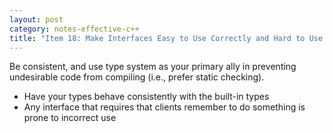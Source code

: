 ```yaml
---
layout: post
category: notes-effective-c++
title: "Item 18: Make Interfaces Easy to Use Correctly and Hard to Use Incorrectly"
---
```


Be consistent, and use type system as your primary ally in preventing undesirable code from compiling (i.e., prefer static checking).

* Have your types behave consistently with the built-in types
* Any interface that requires that clients remember to do something is prone to incorrect use
